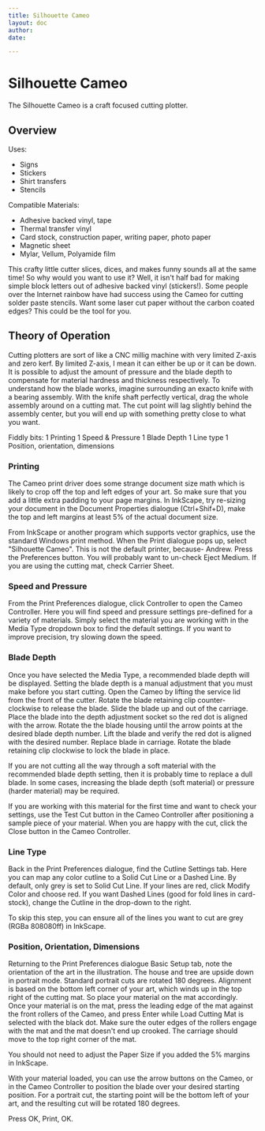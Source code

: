 ```yaml
---
title: Silhouette Cameo
layout: doc
author: 
date: 

---
```


# Silhouette Cameo
The Silhouette Cameo is a craft focused cutting plotter.

## Overview
Uses:
* Signs
* Stickers
* Shirt transfers
* Stencils

Compatible Materials:
* Adhesive backed vinyl, tape
* Thermal transfer vinyl
* Card stock, construction paper, writing paper, photo paper
* Magnetic sheet
* Mylar, Vellum, Polyamide film

This crafty little cutter slices, dices, and makes funny sounds all at the same time!  So why would you want to use it?  Well, it isn't half bad for making simple block letters out of adhesive backed vinyl (stickers!).  Some people over the Internet rainbow have had success using the Cameo for cutting solder paste stencils.  Want some laser cut paper without the carbon coated edges?  This could be the tool for you.

## Theory of Operation
Cutting plotters are sort of like a CNC millig machine with very limited Z-axis and zero kerf.  By limited Z-axis, I mean it can either be up or it can be down.  It is possible to adjust the amount of pressure and the blade depth to compensate for material hardness and thickness respectively.  To understand how the blade works, imagine surrounding an exacto knife with a bearing assembly.  With the knife shaft perfectly vertical, drag the whole assembly around on a cutting mat.  The cut point will lag slightly behind the assembly center, but you will end up with something pretty close to what you want.

Fiddly bits:
1 Printing
1 Speed & Pressure
1 Blade Depth
1 Line type
1 Position, orientation, dimensions

### Printing
The Cameo print driver does some strange document size math which is likely to crop off the top and left edges of your art.  So make sure that you add a little extra padding to your page margins.  In InkScape, try re-sizing your document in the Document Properties dialogue (Ctrl+Shif+D), make the top and left margins at least 5% of the actual document size.

From InkScape or another program which supports vector graphics, use the standard Windows print method.  When the Print dialogue pops up, select "Silhouette Cameo".  This is not the default printer, because- Andrew.  Press the Preferences button.  You will probably want to un-check Eject Medium.  If you are using the cutting mat, check Carrier Sheet.

### Speed and Pressure
From the Print Preferences dialogue, click Controller to open the Cameo Controller.  Here you will find speed and pressure settings pre-defined for a variety of materials.  Simply select the material you are working with in the Media Type dropdown box to find the default settings.  If you want to improve precision, try slowing down the speed.

### Blade Depth
Once you have selected the Media Type, a recommended blade depth will be displayed.  Setting the blade depth is a manual adjustment that you must make before you start cutting.  Open the Cameo by lifting the service lid from the front of the cutter.  Rotate the blade retaining clip counter-clockwise to release the blade.  Slide the blade up and out of the carriage.  Place the blade into the depth adjustment socket so the red dot is aligned with the arrow.  Rotate the the blade housing until the arrow points at the desired blade depth number.  Lift the blade and verify the red dot is aligned with the desired number.  Replace blade in carriage.  Rotate the blade retaining clip clockwise to lock the blade in place.

If you are not cutting all the way through a soft material with the recommended blade depth setting, then it is probably time to replace a dull blade.  In some cases, increasing the blade depth (soft material) or pressure (harder material) may be required.

If you are working with this material for the first time and want to check your settings, use the Test Cut button in the Cameo Controller after positioning a sample piece of your material.  When you are happy with the cut, click the Close button in the Cameo Controller.

### Line Type
Back in the Print Preferences dialogue, find the Cutline Settings tab.  Here you can map any color cutline to a Solid Cut Line or a Dashed Line.  By default, only grey is set to Solid Cut Line.  If your lines are red, click Modify Color and choose red.  If you want Dashed Lines (good for fold lines in card-stock), change the Cutline in the drop-down to the right.

To skip this step, you can ensure all of the lines you want to cut are grey (RGBa 808080ff) in InkScape.

### Position, Orientation, Dimensions
Returning to the Print Preferences dialogue Basic Setup tab, note the orientation of the art in the illustration.  The house and tree are upside down in portrait mode.  Standard portrait cuts are rotated 180 degrees.  Alignment is based on the bottom left corner of your art, which winds up in the top right of the cutting mat.  So place your material on the mat accordingly.  Once your material is on the mat, press the leading edge of the mat against the front rollers of the Cameo, and press Enter while Load Cutting Mat is selected with the black dot.  Make sure the outer edges of the rollers engage with the mat and the mat doesn't end up crooked.  The carriage should move to the top right corner of the mat. 

You should not need to adjust the Paper Size if you added the 5% margins in InkScape.

With your material loaded, you can use the arrow buttons on the Cameo, or in the Cameo Controller to position the blade over your desired starting position.  For a portrait cut, the starting point will be the bottom left of your art, and the resulting cut will be rotated 180 degrees.

Press OK, Print, OK.
